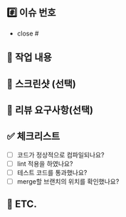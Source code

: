 ## #️⃣ 이슈 번호
<!-- 연동할 이슈 번호를 작성해주세요. -->
- close #

## 📝 작업 내용
<!-- 이번 PR에서 작업한 내용을 설명해주세요. -->

## 📸 스크린샷 (선택)
<!-- 필요한 이미지 혹은 비디오가 있다면 추가해주세요. -->

## 💬 리뷰 요구사항(선택)
<!-- 리뷰어가 특별히 봐주었으면 하는 부분이 있다면 작성해주세요. -->

## ✅ 체크리스트
- [ ] 코드가 정상적으로 컴파일되나요?
- [ ] lint 적용을 하였나요?
- [ ] 테스트 코드를 통과했나요?
- [ ] merge할 브랜치의 위치를 확인했나요?

## 🔔 ETC.
